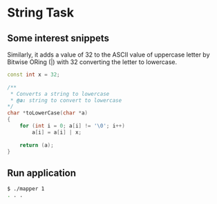 # String Task

## Some interest snippets

Similarly, it adds a value of 32 to the ASCII value of uppercase letter by Bitwise ORing (|) with 32 converting the letter to lowercase.

```c++
const int x = 32;
  
/**
 * Converts a string to lowercase
 * @a: string to convert to lowercase
*/
char *toLowerCase(char *a)
{
    for (int i = 0; a[i] != '\0'; i++)
        a[i] = a[i] | x;
  
    return (a);
}
```

## Run application

```bash
$ ./mapper 1
. . .
```